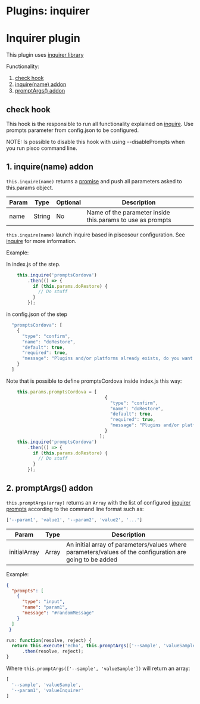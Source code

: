 # Plugins: inquirer


# Inquirer plugin

This plugin uses [inquirer library](https://www.npmjs.com/package/inquirer)

Functionality:

1. [check hook](#check)
1. [inquire(name) addon](#inquire)
1. [promptArgs() addon](#promptArgs)

## <a name="check"></a>check hook

This hook is the responsible to run all functionality explained on [inquire](../guides/06-inquire.md). Use prompts parameter from config.json to be configured.

NOTE: Is possible to disable this hook with using --disablePrompts when you run pisco command line.

## <a name="inquire"></a>1. inquire(name) addon

`this.inquire(name)` returns a [promise](https://developer.mozilla.org/en-US/docs/Web/JavaScript/Reference/Global_Objects/Promise) and push all parameters asked to this.params object.

| Param | Type | Optional | Description |
| --- | --- | --- | --- |
| name | String | No | Name of the parameter inside this.params to use as prompts |


`this.inquire(name)` launch inquire based in piscosour configuration. See [inquire](../guides/06-inquire.md) for more information.

Example:

In index.js of the step.

```javascript
    this.inquire('promptsCordova')
        .then(() => {
          if (this.params.doRestore) {
            // Do stuff
          }
        });
```

in config.json of the step 

```javascript
  "promptsCordova": [
    {
      "type": "confirm",
      "name": "doRestore",
      "default": true,
      "required": true,
      "message": "Plugins and/or platforms already exists, do you want to regenerate it?"
    }
  ]
```

Note that is possible to define promptsCordova inside index.js this way:

```javascript
    this.params.promptsCordova = [
                                     {
                                       "type": "confirm",
                                       "name": "doRestore",
                                       "default": true,
                                       "required": true,
                                       "message": "Plugins and/or platforms already exists, do you want to regenerate it?"
                                     }
                                   ]; 
    this.inquire('promptsCordova')
        .then(() => {
          if (this.params.doRestore) {
            // Do stuff
          }
        });
```



## <a name="promptArgs"></a>2. promptArgs() addon

`this.promptArgs(array)` returns an `Array` with the list of configured [inquirer prompts](../guides/06-inquire.md) according to the command line format such as:

```javascript
['--param1', 'value1', '--param2', 'value2', '...']
```

| Param | Type | Description |
| --- | --- | --- |
| initialArray | Array | An initial array of parameters/values where parameters/values of the configuration are going to be added |

Example:

```json
{
  "prompts": [
    {
      "type": "input",
      "name": "param1",
      "message": "#randomMessage"
    }
  ]
 }
```

```javascript
run: function(resolve, reject) {
  return this.execute('echo', this.promptArgs(['--sample', 'valueSample']))
      .then(resolve, reject);
}
```

Where `this.promptArgs(['--sample', 'valueSample'])` will return an array:

```javascript
[
  '--sample', 'valueSample',
  '--param1', 'valueInquirer'
]
```


